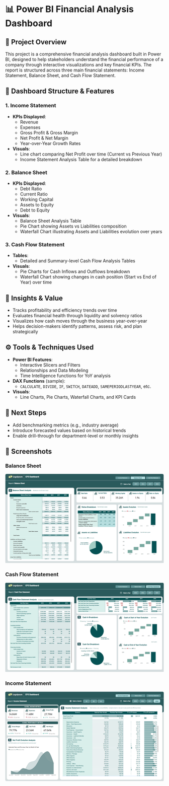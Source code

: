 # 📊 Power BI Financial Analysis Dashboard

## 📁 Project Overview  
This project is a comprehensive financial analysis dashboard built in Power BI, designed to help stakeholders understand the financial performance of a company through interactive visualizations and key financial KPIs. The report is structured across three main financial statements: Income Statement, Balance Sheet, and Cash Flow Statement.

## 📌 Dashboard Structure & Features

### 1. Income Statement
- **KPIs Displayed**:  
  - Revenue  
  - Expenses  
  - Gross Profit & Gross Margin  
  - Net Profit & Net Margin  
  - Year-over-Year Growth Rates  
- **Visuals**:  
  - Line chart comparing Net Profit over time (Current vs Previous Year)  
  - Income Statement Analysis Table for a detailed breakdown  

### 2. Balance Sheet
- **KPIs Displayed**:  
  - Debt Ratio  
  - Current Ratio  
  - Working Capital  
  - Assets to Equity  
  - Debt to Equity  
- **Visuals**:  
  - Balance Sheet Analysis Table  
  - Pie Chart showing Assets vs Liabilities composition  
  - Waterfall Chart illustrating Assets and Liabilities evolution over years  

### 3. Cash Flow Statement
- **Tables**:  
  - Detailed and Summary-level Cash Flow Analysis Tables  
- **Visuals**:  
  - Pie Charts for Cash Inflows and Outflows breakdown  
  - Waterfall Chart showing changes in cash position (Start vs End of Year) over time  

## 🧠 Insights & Value
- Tracks profitability and efficiency trends over time  
- Evaluates financial health through liquidity and solvency ratios  
- Visualizes how cash moves through the business year-over-year  
- Helps decision-makers identify patterns, assess risk, and plan strategically  

## ⚙️ Tools & Techniques Used
- **Power BI Features**:  
  - Interactive Slicers and Filters  
  - Relationships and Data Modeling  
  - Time Intelligence functions for YoY analysis  
- **DAX Functions** (sample):  
  - `CALCULATE`, `DIVIDE`, `IF`, `SWITCH`, `DATEADD`, `SAMEPERIODLASTYEAR`, etc.  
- **Visuals**:  
  - Line Charts, Pie Charts, Waterfall Charts, and KPI Cards  

## 📌 Next Steps
- Add benchmarking metrics (e.g., industry average)  
- Introduce forecasted values based on historical trends  
- Enable drill-through for department-level or monthly insights  




## 📸 Screenshots  

### Balance Sheet  
![Balance Sheet](https://github.com/sofoq/Power_BI_Finance_Dashboard/blob/main/Balance%20Sheet.png)  

### Cash Flow Statement  
![Cash Flow Statement](https://github.com/sofoq/Power_BI_Finance_Dashboard/blob/main/Cash%20Flow%20Statement.png)  

### Income Statement  
![Income Statement](https://github.com/sofoq/Power_BI_Finance_Dashboard/blob/main/Income%20Statement.png)  


